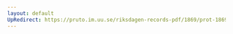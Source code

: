 ```yaml
---
layout: default
UpRedirect: https://pruto.im.uu.se/riksdagen-records-pdf/1869/prot-1869--fk--408/prot-1869--fk--408_002.pdf
---
```

